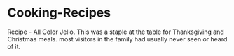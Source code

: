 # Cooking-Recipes
Recipe - All Color Jello. This was a staple at the table for Thanksgiving and Christmas meals. most visitors in the family had usually never seen or heard of it.
